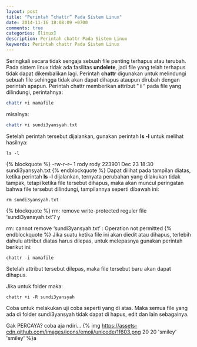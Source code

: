 ```yaml
---
layout: post
title: "Perintah “chattr” Pada Sistem Linux"
date: 2014-11-16 18:08:09 +0700
comments: true
categories: [linux]
description: Perintah chattr Pada Sistem Linux
keywords: Perintah chattr Pada Sistem Linux
---
```

Seringkali secara tidak sengaja sebuah file penting terhapus atau terubah. Pada sistem linux tidak ada fasilitas **undelete**, jadi file yang telah terhapus tidak dapat dikembalikan lagi.
Perintah **chattr** digunakan untuk melindungi sebuah file sehingga tidak akan dapat dihapus ataupun dirubah dengan perintah apapun. Perintah chattr memberikan attribut ” **i** “ pada file yang dilindungi, perintahnya:
``` sh
chattr +i namafile
```
<!-- more -->
misalnya:
``` sh
chattr +i sundi3yansyah.txt
```
Setelah perintah tersebut dijalankan, gunakan perintah **ls -l** untuk melihat hasilnya:
```
ls -l
```
{% blockquote %}
-rw-r–r– 1 rody rody 223901 Dec 23 18:30 sundi3yansyah.txt
{% endblockquote %}
Dapat dilihat pada tampilan diatas, ketika perintah **ls -l** dijalankan, ternyata perubahan yang dilakukan tidak tampak, tetapi ketika file tersebut dihapus, maka akan muncul peringatan bahwa file tersebut dilindungi, tampilannya seperti dibawah ini:
```
rm sundi3yansyah.txt
```
{% blockquote %}
rm: remove write-protected reguler file ‘sundi3yansyah.txt’? y

rm: cannot remove ‘sundi3yansyah.txt’ : Operation not permitted
{% endblockquote %}
Jika suatu ketika file ini akan diedit atau dihapus, terlebih dahulu attribut diatas harus dilepas, untuk melepasnya gunakan perintah berikut ini:
```
chattr -i namafile
```
Setelah attribut tersebut dilepas, maka file tersebut baru akan dapat dihapus.

Jika untuk folder maka:
```
chattr +i -R sundi3yansyah
```
Coba untuk melakukan uji coba seperti yang di atas.
Maka semua file yang ada di folder sundi3yansyah tidak dapat di hapus, edit dan lain sebagainya.

Gak PERCAYA? coba aja ndiri... {% img https://assets-cdn.github.com/images/icons/emoji/unicode/1f603.png 20 20 'smiley' 'smiley' %}a